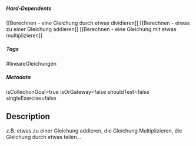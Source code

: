 ##### Hard-Dependents
[[Berechnen - eine Gleichung durch etwas dividieren]]
[[Berechnen - etwas zu einer Gleichung addieren]]
[[Berechnen - eine Gleichung mit etwas multiplizieren]]
##### Tags
#lineareGleichungen 
##### Metadata
isCollectionGoal=true
isOrGateway=false
shouldTest=false
singleExercise=false
## Description
z.B. etwas zu einer Gleichung addieren, die Gleichung Multiplizieren, die Gleichung durch etwas teilen... 
